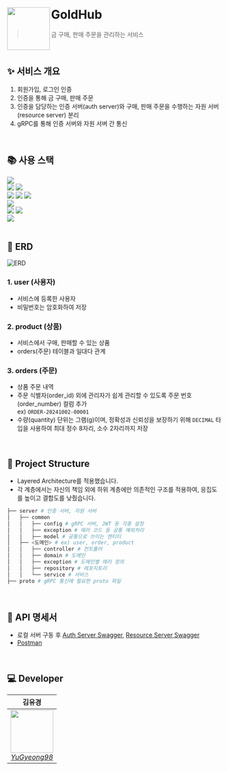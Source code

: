 # GoldHub<img src="https://em-content.zobj.net/source/apple/391/coin_1fa99.png" align=left width=100>

> 금 구매, 판매 주문을 관리하는 서비스

<br/>

## ✨ 서비스 개요

1. 회원가입, 로그인 인증
2. 인증을 통해 금 구매, 판매 주문
3. 인증을 담당하는 인증 서버(auth server)와 구매, 판매 주문을 수행하는 자원 서버(resource server) 분리
4. gRPC를 통해 인증 서버와 자원 서버 간 통신

<br/>

## 📚 사용 스택

<div>
<img src="https://img.shields.io/badge/Java-007396?style=flat-square&logo=Java&logoColor=white">
</div>

<div>
<img src="https://img.shields.io/badge/Spring Boot-6DB33F?style=flat-square&logo=Spring Boot&logoColor=white">
<img src="https://img.shields.io/badge/Gradle-02303A?style=flat-square&logo=Gradle&logoColor=white">
</div>

<div>
<img src="https://img.shields.io/badge/MariaDB-003545.svg?style=flat-square&logo=MariaDB&logoColor=white">
<img src="https://img.shields.io/badge/Spring Data JPA-6DB33F.svg?style=flat-square&logo=Spring Data JPA&logoColor=white">
<img src="https://img.shields.io/badge/Querydsl-0085CA.svg?style=flat-square&logo=Querydsl&logoColor=white">
</div>

<div>
<img src="https://img.shields.io/badge/gRPC-00878F?style=flat-square&logo=gRPC&logoColor=white">
</div>

<div>
<img src="https://img.shields.io/badge/Docker-2496ED?style=flat-square&logo=Docker&logoColor=white">
<img src="https://img.shields.io/badge/JSON Web Tokens-000000?style=flat-square&logo=JSON Web Tokens&logoColor=white">
</div>

<div>
<img src="https://img.shields.io/badge/Swagger-85EA2D?style=flat-square&logo=Swagger&logoColor=black">
</div>

<br/>

## 💾 ERD

![ERD](https://github.com/user-attachments/assets/b4f31d0c-04a7-4c89-83f0-d8065e0619eb)

### 1. user (사용자)

- 서비스에 등록한 사용자
- 비밀번호는 암호화하여 저장

### 2. product (상품)

- 서비스에서 구매, 판매할 수 있는 상품
- orders(주문) 테이블과 일대다 관계

### 3. orders (주문)

- 상품 주문 내역
- 주문 식별자(order_id) 외에 관리자가 쉽게 관리할 수 있도록 주문 번호(order_number) 컬럼 추가
  </br>
  ex) `ORDER-20241002-00001`
- 수량(quantity) 단위는 그램(g)이며, 정확성과 신뢰성을 보장하기 위해 `DECIMAL` 타입을 사용하여 최대 정수 8자리, 소수 2자리까지 저장

<br/>

## 📁 Project Structure

- Layered Architecture를 적용했습니다.
- 각 계층에서는 자신의 책임 외에 하위 계층에만 의존적인 구조를 적용하여, 응집도를 높이고 결합도를 낮췄습니다.

```bash
├── server # 인증 서버, 자원 서버
│   ├── common
│   │   ├── config # gRPC 서버, JWT 등 각종 설정
│   │   ├── exception # 에러 코드 등 공통 예외처리
│   │   ├── model # 공통으로 쓰이는 엔티티
│   ├── <도메인> # ex) user, order, product
│   │   ├── controller # 컨트롤러
│   │   ├── domain # 도메인
│   │   ├── exception # 도메인별 에러 정의
│   │   ├── repository # 레포지토리
│   │   └── service # 서비스
├── proto # gRPC 통신에 필요한 proto 파일
```

<br/>

## 🌠 API 명세서

- 로컬 서버 구동
  후 [Auth Server Swagger](http://localhost:8888/swagger-ui/index.html), [Resource Server Swagger](http://localhost:9999/swagger-ui/index.html)
- [Postman](https://documenter.getpostman.com/view/15632236/2sAXxJiuv9)

<br/>

## 💻 Developer

|                                                                   **김유경**                                                                    |
|:--------------------------------------------------------------------------------------------------------------------------------------------:|
| [<img src="https://avatars.githubusercontent.com/u/58517873?v=4" height=100 width=100><br/><I>YuGyeong98</I>](https://github.com/YuGyeong98) |